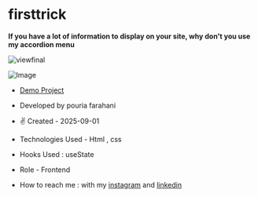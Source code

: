 # firsttrick

**If you have a lot of information to display on your site, why don't you use my accordion menu**

![viewfinal](https://user-images.githubusercontent.com/109727844/204102879-086fee63-9bda-43b2-a1aa-49879c3f2d39.jpg)

![Image](https://github.com/user-attachments/assets/e8572126-8a18-441c-99a4-cfe82886422a)

- [Demo Project](https://fatemeh-hashemzadeh.github.io/firsttrick/)

- Developed by pouria farahani

- ✌️ Created - 2025-09-01

- Technologies Used - Html , css 

- Hooks Used : useState 

- Role - Frontend

- How to reach me : with my [instagram](https://instagram.com/fatemeh.__.hashemzadeh) and [linkedin](https://www.linkedin.com/in/fatemeh-hashemzadeh%E2%80%8F)
